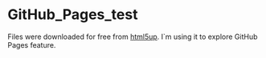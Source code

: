 # GitHub_Pages_test
Files were downloaded for free from [html5up](https://html5up.net/). I`m using it to explore GitHub Pages feature. 
